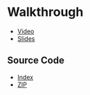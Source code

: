 # Walkthrough

* [Video](http://cs50.tv/2011/fall/psets/7/walkthrough7.mp4)
* [Slides](http://cdn.cs50.net/2011/fall/psets/7/walkthrough7.pdf)

## Source Code

* [Index](http://cdn.cs50.net/2011/fall/psets/7/walkthrough7/)
* [ZIP](http://cdn.cs50.net/2011/fall/psets/7/walkthrough7.zip)

